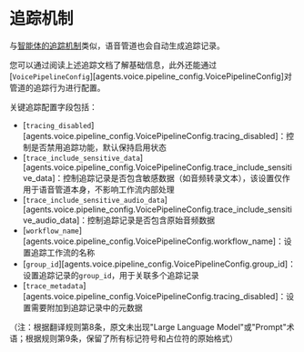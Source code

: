 # 追踪机制

与[智能体的追踪机制](../tracing.md)类似，语音管道也会自动生成追踪记录。

您可以通过阅读上述追踪文档了解基础信息，此外还能通过[`VoicePipelineConfig`][agents.voice.pipeline_config.VoicePipelineConfig]对管道的追踪行为进行配置。

关键追踪配置字段包括：

-   [`tracing_disabled`][agents.voice.pipeline_config.VoicePipelineConfig.tracing_disabled]：控制是否禁用追踪功能，默认保持启用状态
-   [`trace_include_sensitive_data`][agents.voice.pipeline_config.VoicePipelineConfig.trace_include_sensitive_data]：控制追踪记录是否包含敏感数据（如音频转录文本），该设置仅作用于语音管道本身，不影响工作流内部处理
-   [`trace_include_sensitive_audio_data`][agents.voice.pipeline_config.VoicePipelineConfig.trace_include_sensitive_audio_data]：控制追踪记录是否包含原始音频数据
-   [`workflow_name`][agents.voice.pipeline_config.VoicePipelineConfig.workflow_name]：设置追踪工作流的名称
-   [`group_id`][agents.voice.pipeline_config.VoicePipelineConfig.group_id]：设置追踪记录的`group_id`，用于关联多个追踪记录
-   [`trace_metadata`][agents.voice.pipeline_config.VoicePipelineConfig.tracing_disabled]：设置需要附加到追踪记录中的元数据

（注：根据翻译规则第8条，原文未出现"Large Language Model"或"Prompt"术语；根据规则第9条，保留了所有标记符号和占位符的原始格式）